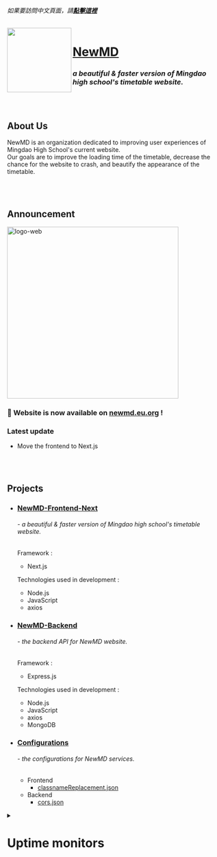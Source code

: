 <br>

  *如果要訪問中文頁面，請*[***點擊這裡***](https://github.com/NewMD-org/.github/blob/main/profile/README_zh-TW.md)
  
</br>

<a href="https://newmd.eu.org">
  <img src="https://i.ibb.co/y0gKj29/logo512.png" align="left" width="150px"/>
</a>

# [NewMD](https://newmd.eu.org)

### ***a beautiful & faster version of Mingdao high school's timetable website.***

<br></br>

## About Us

NewMD is an organization dedicated to improving user experiences of Mingdao High School's current website.  
Our goals are to improve the loading time of the timetable, decrease the chance for the website to crash, and beautify the appearance of the timetable.

<br></br>

<h2>Announcement</h2>
<a href="https://newmd.eu.org"><img src="https://i.ibb.co/W0WjRL1/logo-web.png" alt="logo-web" border="0" width="400px"></a>
<p><h3>🌟 Website is now available on <a href="https://newmd.eu.org" title="NewMD's website">newmd.eu.org</a> !</h3></p>

### Latest update
- Move the frontend  to Next.js

<br></br>

## Projects

- ### [NewMD-Frontend-Next](https://github.com/NewMD-org/NewMD-Frontend-Next "NewMD's Frontend")

  ###### - a beautiful & faster version of Mingdao high school's timetable website.

  Framework :
  - Next.js

  Technologies used in development :
  - Node.js
  - JavaScript
  - axios

- ### [NewMD-Backend](https://github.com/NewMD-org/NewMD-Backend "NewMD's Backend")

  ###### - the backend API for NewMD website.

  Framework :
  - Express.js

  Technologies used in development :
  - Node.js
  - JavaScript
  - axios
  - MongoDB

- ### [Configurations](https://github.com/NewMD-org/Configurations "NewMD's Configurations")

  ###### - the configurations for NewMD services.

  - Frontend
    - [classnameReplacement.json](https://github.com/NewMD-org/Configurations/blob/main/Frontend/classnameReplacement.json)
  - Backend
    - [cors.json](https://github.com/NewMD-org/Configurations/blob/main/Backend/cors.json)

<details>
  <summary><h1>Uptime monitors</h1></summary>

More details : [**Better Uptime**](https://status.newmd.eu.org)

## Frontend services

### Main home page status

<a href="https://status.newmd.eu.org" target="_blank" title="Betteruptime Status">
  <img height="30px" src="https://betteruptime.com/status-badges/v1/monitor/k1y7.svg">
</a>

### Backup home page status

<a href="https://status.newmd.eu.org" target="_blank" title="Betteruptime Status">
  <img height="30px" src="https://betteruptime.com/status-badges/v1/monitor/k2wr.svg">
</a>

## Backend services

### Main backend service

<a href="https://status.newmd.eu.org" target="_blank" title="Betteruptime Status">
  <img height="30px" src="https://betteruptime.com/status-badges/v1/monitor/k0tq.svg">
</a>

### Backup backend service

<a href="https://status.newmd.eu.org" target="_blank" title="Betteruptime Status">
  <img height="30px" src="https://betteruptime.com/status-badges/v1/monitor/k1xv.svg">
</a>

</details>
